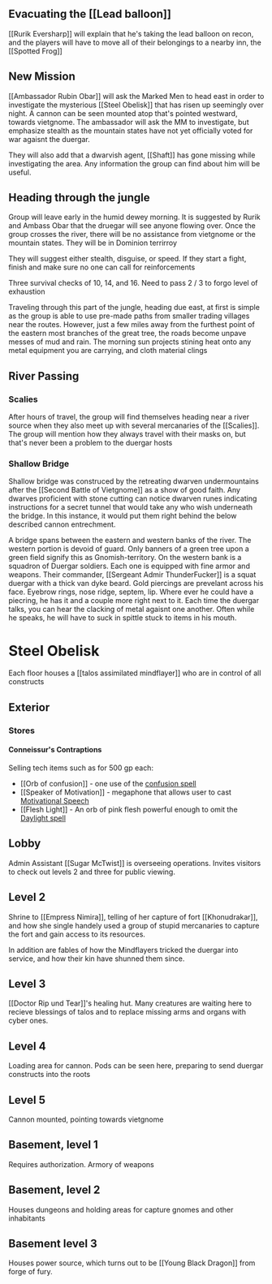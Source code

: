 
## Evacuating the [[Lead balloon]]
[[Rurik Eversharp]] will explain that he's taking the lead balloon on recon, and the players will have to move all of their belongings to a nearby inn, the [[Spotted Frog]]

## New Mission
[[Ambassador Rubin Obar]] will ask the Marked Men to head east in order to investigate the mysterious [[Steel Obelisk]] that has risen up seemingly over night. A cannon can be seen mounted atop that's pointed westward, towards vietgnome. The ambassador will ask the MM to investigate, but emphasize stealth as the mountain states have not yet officially voted for war agaisnt the duergar.

They will also add that a dwarvish agent, [[Shaft]] has gone missing while investigating the area. Any information the group can find about him will be useful.
## Heading through the jungle

Group will leave early in the humid dewey morning. 
It is suggested by Rurik and Ambass Obar that the druegar will see anyone flowing over.
Once the group crosses the river, there will be no assistance from vietgnome or the mountain states. They will be in Dominion terrirroy

They will suggest either stealth, disguise, or speed.
If they start a fight, finish and make sure no one can call for reinforcements

Three survival checks of 10, 14, and 16.
Need to pass 2 / 3 to forgo level of exhaustion

Traveling through this part of the jungle, heading due east, at first is simple as the group is able to use pre-made paths from smaller trading villages near the routes. However, just a few miles away from the furthest point of the eastern most branches of the great tree, the roads become unpave messes of mud and rain. 
The morning sun projects stining heat onto any metal equipment you are carrying, and cloth material clings 


## River Passing

### Scalies
After hours of travel, the group will find themselves heading near a river source when they also meet up with several mercanaries of the [[Scalies]]. The group will mention how they always travel with their masks on, but that's never been a problem to the duergar hosts

### Shallow Bridge
Shallow bridge was construced by the retreating dwarven undermountains after the [[Second Battle of Vietgnome]] as a show of good faith.
Any dwarves proficient with stone cutting can notice dwarven runes indicating instructions for a secret tunnel that would take any who wish underneath the bridge. In this instance, it would put them right behind the below described cannon entrechment.

A bridge spans between the eastern and western banks of the river.
The western portion is devoid of guard. Only banners of a green tree upon a green field signify this as Gnomish-territory.
On the western bank is a squadron of Duergar soldiers.
Each one is equipped with fine armor and weapons. 
Their commander, [[Sergeant Admir ThunderFucker]] is a squat duergar with a thick van dyke beard. Gold piercings are prevelant across his face. Eyebrow rings, nose ridge, septem, lip. Where ever he could have a piecring, he has it and a couple more right next to it. Each time the duergar talks, you can hear the clacking of metal agaisnt one another. Often while he speaks, he will have to suck in spittle stuck to items in his mouth.

# Steel Obelisk
Each floor houses a [[talos assimilated mindflayer]] who are in control of all constructs
## Exterior

### Stores
#### Conneissur's Contraptions
Selling tech items such as for 500 gp each:
 - [[Orb of confusion]] - one use of the  [confusion spell](http://dnd5e.wikidot.com/spell:confusion)
 - [[Speaker of Motivation]] - megaphone that allows user to cast [Motivational Speech](http://dnd5e.wikidot.com/spell:motivational-speech)
 - [[Flesh Light]] - An orb of pink flesh powerful enough to omit the [Daylight spell](http://dnd5e.wikidot.com/spell:motivational-speech)
 

## Lobby
Admin Assistant [[Sugar McTwist]] is overseeing operations. Invites visitors to check out levels 2 and three for public viewing.

## Level 2
Shrine to [[Empress Nimira]], telling of her capture of fort [[Khonudrakar]], and how she single handely used a group of stupid mercanaries to capture the fort and gain access to its resources.

In addition are fables of how the Mindflayers tricked the duergar into service, and how their kin have shunned them since.

## Level 3
[[Doctor Rip und Tear]]'s healing hut. Many creatures are waiting here to recieve blessings of talos and to replace missing arms and organs with cyber ones.

## Level 4
Loading area for cannon. Pods can be seen here, preparing to send duergar constructs into the roots 

## Level 5
Cannon mounted, pointing towards vietgnome

## Basement, level 1
Requires authorization.
Armory of weapons 
## Basement, level 2

Houses dungeons and holding areas for capture gnomes and other inhabitants

## Basement level 3
Houses power source, which turns out to be [[Young Black Dragon]] from forge of fury.
